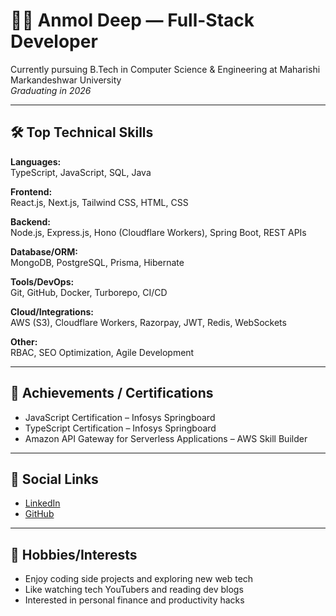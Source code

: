 # 👨‍💻 Anmol Deep — Full-Stack Developer

Currently pursuing B.Tech in Computer Science & Engineering at Maharishi Markandeshwar University  
_Graduating in 2026_

---

## 🛠️ Top Technical Skills

**Languages:**  
TypeScript, JavaScript, SQL, Java

**Frontend:**  
React.js, Next.js, Tailwind CSS, HTML, CSS

**Backend:**  
Node.js, Express.js, Hono (Cloudflare Workers), Spring Boot, REST APIs

**Database/ORM:**  
MongoDB, PostgreSQL, Prisma, Hibernate

**Tools/DevOps:**  
Git, GitHub, Docker, Turborepo, CI/CD

**Cloud/Integrations:**  
AWS (S3), Cloudflare Workers, Razorpay, JWT, Redis, WebSockets

**Other:**  
RBAC, SEO Optimization, Agile Development

---

## 🏅 Achievements / Certifications

- JavaScript Certification – Infosys Springboard
- TypeScript Certification – Infosys Springboard
- Amazon API Gateway for Serverless Applications – AWS Skill Builder

---

## 🔗 Social Links

- [LinkedIn](https://linkedin.com/in/anmoldeep07)
- [GitHub](https://github.com/anmolwalia07)

---

## 🎯 Hobbies/Interests

- Enjoy coding side projects and exploring new web tech
- Like watching tech YouTubers and reading dev blogs
- Interested in personal finance and productivity hacks
